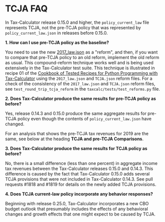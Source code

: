 TCJA FAQ
========

In Tax-Calculator release 0.15.0 and higher, the `policy_current_law`
file represents TCJA, not the pre-TCJA policy that was represented by
`policy_current_law.json` in releases before 0.15.0.

**1. How can I use pre-TCJA policy as the baseline?**

You need to use the new
[2017_law.json](https://github.com/open-source-economics/Tax-Calculator/blob/master/taxcalc/reforms/2017_law.json)
as a "reform", and then, if you want to compare that pre-TCJA policy
to an old reform, implement the old reform as usual.  This
compound-reform technique works well and is being used extensively in
the Tax-Calculator test suite.  This technique is illustrated in
recipe 01 of the [Cookbook of Tested Recipes for Python Programming
with
Tax-Calculator](https://pslmodels.github.io/Tax-Calculator/cookbook.html)
using the `2017_law.json` and `TCJA.json` reform files.  For a check
of the consistency of the `2017_law.json` and `TCJA.json` reform
files, see `test_round_trip_tcja_reform` in the
`taxcalc/tests/test_reforms.py` file.

**2. Does Tax-Calculator produce the same results for pre-TCJA policy
     as before?**

Yes, release 0.14.3 and 0.15.0 produce the same aggregate results for
pre-TCJA policy even though the contents of `policy_current_law.json`
have changed.

For an analysis that shows the pre-TCJA tax revenues for 2019 are the
same, see below at the heading **TCJA and pre-TCJA Comparisons**.

**3. Does Tax-Calculator produce the same results for TCJA policy as
     before?**

No, there is a small difference (less than one percent) in aggregate
income tax revenues between the Tax-Calculator releases 0.15.0 and
0.14.3.  This difference is caused by the fact that Tax-Calculator
0.15.0 adds several TCJA provisions that were not included in
Tax-Calculator 0.14.3.  See pull requests #1818 and #1819 for details
on the newly added TCJA provisions.

**4. Does TCJA current-law policy incorporate any behavior responses?**

Beginning with release 0.25.0, Tax-Calculator incorporates a new CBO
budget outlook that presumably includes the effects of any behavioral
changes and growth effects that one might expect to be caused by TCJA.
